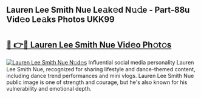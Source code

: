## Lauren Lee Smith Nue Le𝚊k𝚎d N𝚞𝚍e - Part-88u Vid𝚎o Le𝚊ks Photos UKK99

# <h2><a href="http://fb22qst.evod.top/?m=Lauren+Lee+Smith+Nue">🔗 👉🔴 Lauren Lee Smith Nue Vid𝚎o Ph𝚘t𝚘s</a></h2>

[![Lauren Lee Smith Nue N𝚞d𝚎s](https://i.imgur.com/8V9OHl7.gif)](http://fb22qst.evod.top/?m=Lauren+Lee+Smith+Nue)
Influential social media personality Lauren Lee Smith Nue, recognized for sharing lifestyle and dance-themed content, including dance trend performances and mini vlogs. Lauren Lee Smith Nue public image is one of strength and courage, but he's also known for his vulnerability and emotional depth. 

